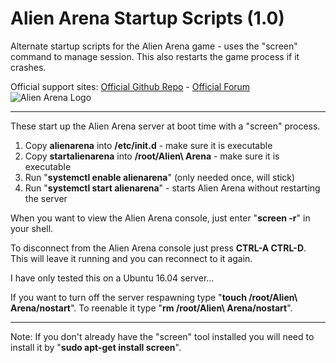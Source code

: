 # Alien Arena Startup Scripts (1.0)
Alternate startup scripts for the Alien Arena game - uses the "screen" command to manage session. This also restarts the game process if it crashes.

Official support sites: [Official Github Repo](https://github.com/fstltna/AlienArenaStartup) - [Official Forum](https://fps.gameplayer.club/index.php/forum/utilities) 
 ![Alien Arena Logo](https://FPS.GamePlayer.club/aa2k12logo2.jpg) 

---

These start up the Alien Arena server at boot time with a "screen" process.

1. Copy **alienarena** into **/etc/init.d** - make sure it is executable
2. Copy **startalienarena** into **/root/Alien\ Arena** - make sure it is executable
3. Run "**systemctl enable alienarena**" (only needed once, will stick)
4. Run "**systemctl start alienarena**" - starts Alien Arena without restarting the server

When you want to view the Alien Arena console, just enter "**screen -r**" in your shell.

To disconnect from the Alien Arena console just press **CTRL-A CTRL-D**. This will leave it running and you can reconnect to it again.

I have only tested this on a Ubuntu 16.04 server...

If you want to turn off the server respawning type "**touch /root/Alien\ Arena/nostart**". To reenable it type "**rm /root/Alien\ Arena/nostart**".

---
Note: If you don't already have the "screen" tool installed you will need to install it by "**sudo apt-get install screen**".
